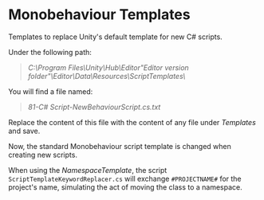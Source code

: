 # Monobehaviour Templates

Templates to replace Unity's default template for new C# scripts.

Under the following path:

> *C:\Program Files\Unity\Hub\Editor\"Editor version folder"\Editor\Data\Resources\ScriptTemplates\\*  

You will find a file named:  

> *81-C# Script-NewBehaviourScript.cs.txt*

Replace the content of this file with the content of any file under *Templates* and save.

Now, the standard Monobehaviour script template is changed when creating new scripts.  

When using the *NamespaceTemplate*, the script `ScriptTemplateKeywordReplacer.cs` will exchange `#PROJECTNAME#` for the project's name, simulating the act of moving the class to a namespace.
